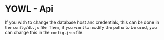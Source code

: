 # YOWL - Api

If you wish to change the database host and credentials, this can be done in the `config/db.js` file.
Then, if you want to modify the paths to be used, you can change this in the `config.json` file.